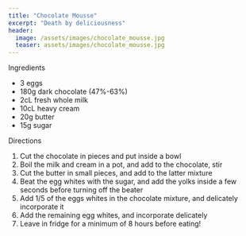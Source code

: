 ```yaml
---
title: "Chocolate Mousse"
excerpt: "Death by deliciousness"
header:
  image: /assets/images/chocolate_mousse.jpg
  teaser: assets/images/chocolate_mousse.jpg
---
```

Ingredients

* 3 eggs
* 180g dark chocolate (47%-63%)
* 2cL fresh whole milk 
* 10cL heavy cream 
* 20g butter
* 15g sugar

Directions

1. Cut the chocolate in pieces and put inside a bowl 
2. Boil the milk and cream in a pot, and add to the chocolate, stir
3. Cut the butter in small pieces, and add to the latter mixture 
4. Beat the egg whites with the sugar, and add the yolks inside a few seconds before turning off the beater 
5. Add 1/5 of the eggs whites in the chocolate mixture, and delicately incorporate it
6. Add the remaining egg whites, and incorporate delicately
7. Leave in fridge for a minimum of 8 hours before eating! 
